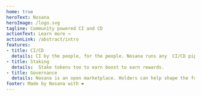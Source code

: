 ```yaml
---
home: true
heroText: Nosana
heroImage: /logo.svg
tagline: Community powered CI and CD
actionText: Learn more →
actionLink: /abstract/intro
features:
- title: CI/CD
  details: CI by the people, for the people. Nosana runs any  CI/CD pipeline openly and transparently.
- title: Staking
  details:  Stake tokens too to earn boost to earn rewards.
- title: Governance
  details: Nosana is an open marketplace. Holders can help shape the future of the platform!
footer: Made by Nosana with ❤️
---
```

